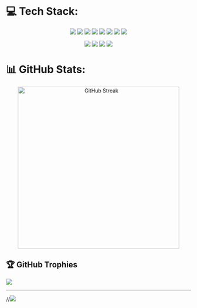 # 💻 Tech Stack:
<p align="center">
  <img src="https://img.shields.io/badge/c-%2300599C.svg?style=for-the-badge&logo=c&logoColor=white">
  <img src="https://img.shields.io/badge/c++-%2300599C.svg?style=for-the-badge&logo=c%2B%2B&logoColor=white">
  <img src="https://img.shields.io/badge/c%23-%23239120.svg?style=for-the-badge&logo=csharp&logoColor=white">
  <img src="https://img.shields.io/badge/html5-%23E34F26.svg?style=for-the-badge&logo=html5&logoColor=white">
  <img src="https://img.shields.io/badge/php-%23777BB4.svg?style=for-the-badge&logo=php&logoColor=white">
  <img src="https://img.shields.io/badge/python-3670A0?style=for-the-badge&logo=python&logoColor=ffdd54">
  <img src="https://img.shields.io/badge/adobe-%23FF0000.svg?style=for-the-badge&logo=adobe&logoColor=white">
  <img src="https://img.shields.io/badge/-Arduino-00979D?style=for-the-badge&logo=Arduino&logoColor=white">
</p>
<p align="center">
  <img src="https://img.shields.io/badge/figma-%23F24E1E.svg?style=for-the-badge&logo=figma&logoColor=white">
  <img src="https://img.shields.io/badge/Solidity-%23363636.svg?style=for-the-badge&logo=solidity&logoColor=white">
  <img src="https://img.shields.io/badge/Microsoft-0078D4?style=for-the-badge&logo=microsoft&logoColor=white">
  <img src="https://img.shields.io/badge/Visual%20Studio-5C2D91.svg?style=for-the-badge&logo=visual-studio&logoColor=white">
</p>

# 📊 GitHub Stats:
<div align="center">
  <img src="https://github-readme-streak-stats.herokuapp.com/?user=Izophys&theme=dark&hide_border=false" alt="GitHub Streak" width="440">
</div>

## 🏆 GitHub Trophies
![](https://github-profile-trophy.vercel.app/?username=Izophys&theme=radical&no-frame=false&no-bg=true&margin-w=4)

---
//[![](https://visitcount.itsvg.in/api?id=Izophys&icon=0&color=12)](https://visitcount.itsvg.in)
